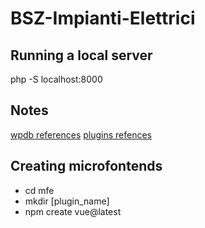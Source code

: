 # BSZ-Impianti-Elettrici

## Running a local server

php -S localhost:8000

## Notes

[wpdb references](https://developer.wordpress.org/reference/classes/wpdb/)
[plugins refences](https://developer.wordpress.org/plugins/intro/)

## Creating microfontends

- cd mfe
- mkdir [plugin_name]
- npm create vue@latest
